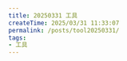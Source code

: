 ```yaml
---
title: 20250331 工具
createTime: 2025/03/31 11:33:07
permalink: /posts/tool20250331/
tags:
- 工具
---
```



